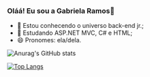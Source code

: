 ### Oláá! Eu sou a Gabriela Ramos👋

- 🔭 Estou conhecendo o universo back-end jr.;
- 🌱 Estudando ASP.NET MVC, C# e HTML;
- 😄 Pronomes: ela/dela.

![Anurag's GitHub stats](https://github-readme-stats.vercel.app/api?username=grrramoss&show_icons=true&theme=radical)

[![Top Langs](https://github-readme-stats.vercel.app/api/top-langs/?username=grrramoss)](https://github.com/anuraghazra/github-readme-stats)
